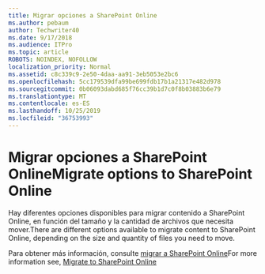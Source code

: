 ```yaml
---
title: Migrar opciones a SharePoint Online
ms.author: pebaum
author: Techwriter40
ms.date: 9/17/2018
ms.audience: ITPro
ms.topic: article
ROBOTS: NOINDEX, NOFOLLOW
localization_priority: Normal
ms.assetid: c8c339c9-2e50-4daa-aa91-3eb5053e2bc6
ms.openlocfilehash: 5cc179539dfa99be699fdb17b1a21317e482d978
ms.sourcegitcommit: 0b06093dabd685f76cc39b1d7c0f8b03883b6e79
ms.translationtype: MT
ms.contentlocale: es-ES
ms.lasthandoff: 10/25/2019
ms.locfileid: "36753993"
---
```

# <a name="migrate-options-to-sharepoint-online"></a><span data-ttu-id="cee42-102">Migrar opciones a SharePoint Online</span><span class="sxs-lookup"><span data-stu-id="cee42-102">Migrate options to SharePoint Online</span></span>

<span data-ttu-id="cee42-103">Hay diferentes opciones disponibles para migrar contenido a SharePoint Online, en función del tamaño y la cantidad de archivos que necesita mover.</span><span class="sxs-lookup"><span data-stu-id="cee42-103">There are different options available to migrate content to SharePoint Online, depending on the size and quantity of files you need to move.</span></span>
  
<span data-ttu-id="cee42-104">Para obtener más información, consulte [migrar a SharePoint Online](https://go.microsoft.com/fwlink/?linkid-2022029)</span><span class="sxs-lookup"><span data-stu-id="cee42-104">For more information see, [Migrate to SharePoint Online](https://go.microsoft.com/fwlink/?linkid-2022029)</span></span>
  

